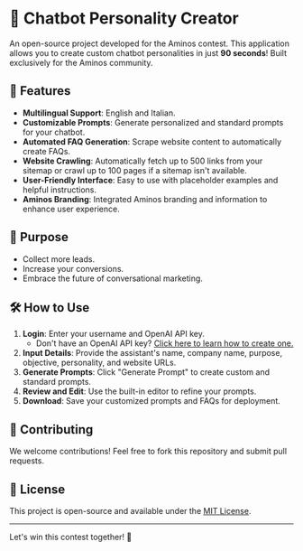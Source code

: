# 🤖 Chatbot Personality Creator

An open-source project developed for the Aminos contest. This application allows you to create custom chatbot personalities in just **90 seconds**! Built exclusively for the Aminos community.

## 🚀 Features

- **Multilingual Support**: English and Italian.
- **Customizable Prompts**: Generate personalized and standard prompts for your chatbot.
- **Automated FAQ Generation**: Scrape website content to automatically create FAQs.
- **Website Crawling**: Automatically fetch up to 500 links from your sitemap or crawl up to 100 pages if a sitemap isn't available.
- **User-Friendly Interface**: Easy to use with placeholder examples and helpful instructions.
- **Aminos Branding**: Integrated Aminos branding and information to enhance user experience.

## 🎯 Purpose

- Collect more leads.
- Increase your conversions.
- Embrace the future of conversational marketing.

## 🛠️ How to Use

1. **Login**: Enter your username and OpenAI API key.
   - Don't have an OpenAI API key? [Click here to learn how to create one.](https://platform.openai.com/account/api-keys)
2. **Input Details**: Provide the assistant's name, company name, purpose, objective, personality, and website URLs.
3. **Generate Prompts**: Click "Generate Prompt" to create custom and standard prompts.
4. **Review and Edit**: Use the built-in editor to refine your prompts.
5. **Download**: Save your customized prompts and FAQs for deployment.

## 🤝 Contributing

We welcome contributions! Feel free to fork this repository and submit pull requests.

## 📄 License

This project is open-source and available under the [MIT License](LICENSE).

---

Let's win this contest together! 🎉
